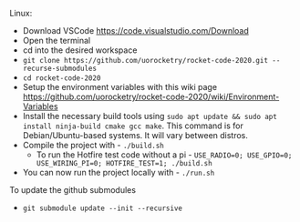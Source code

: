 Linux:
* Download VSCode https://code.visualstudio.com/Download
* Open the terminal
* cd into the desired workspace
* `git clone https://github.com/uorocketry/rocket-code-2020.git --recurse-submodules`
* `cd rocket-code-2020`
* Setup the environment variables with this wiki page https://github.com/uorocketry/rocket-code-2020/wiki/Environment-Variables
* Install the necessary build tools using `sudo apt update && sudo apt install ninja-build cmake gcc make`. This command is for Debian/Ubuntu-based systems. It will vary between distros.
* Compile the project with - `./build.sh`
    * To run the Hotfire test code without a pi - `USE_RADIO=0; USE_GPIO=0; USE_WIRING_PI=0; HOTFIRE_TEST=1; ./build.sh`
* You can now run the project locally with - `./run.sh`


To update the github submodules
* `git submodule update --init --recursive`